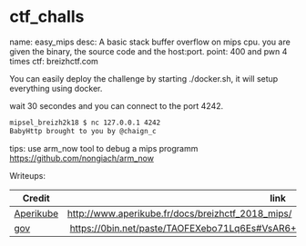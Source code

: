 # ctf_challs
name: easy_mips
desc: A basic stack buffer overflow on mips cpu. you are given the binary, the source code and the host:port.
point: 400 and pwn 4 times
ctf: breizhctf.com

You can easily deploy the challenge by starting ./docker.sh, it will setup everything using docker.

wait 30 secondes and you can connect to the port 4242.

```sh
mipsel_breizh2k18 $ nc 127.0.0.1 4242
BabyHttp brought to you by @chaign_c
```

tips: use arm_now tool to debug a mips programm https://github.com/nongiach/arm_now

Writeups:

| Credit | link |
| --- | --- |
| [Aperikube](https://twitter.com/AperiKube) | http://www.aperikube.fr/docs/breizhctf_2018_mips/ |
| [gov](https://twitter.com/govlog) | https://0bin.net/paste/TAOFEXebo71Lq6Es#VsAR6+5aqycYxg3C4YgQ1K5BjoUfUPayhEltlLWiBqi | 
